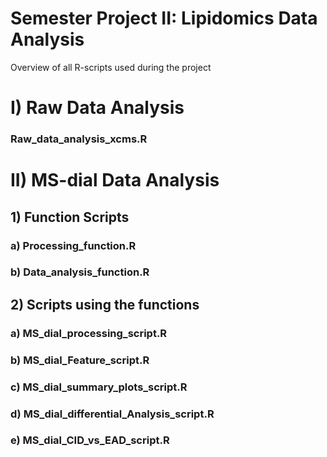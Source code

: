 # Semester Project II: Lipidomics Data Analysis

Overview of all R-scripts used during the project

# I) Raw Data Analysis
### Raw_data_analysis_xcms.R
# II) MS-dial Data Analysis
## 1) Function Scripts
### a) Processing_function.R
### b) Data_analysis_function.R

## 2) Scripts using the functions
### a) MS_dial_processing_script.R
### b) MS_dial_Feature_script.R
### c) MS_dial_summary_plots_script.R
### d) MS_dial_differential_Analysis_script.R
### e) MS_dial_CID_vs_EAD_script.R

